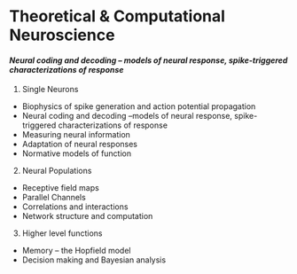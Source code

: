 # Theoretical & Computational Neuroscience

#### *Neural coding and decoding – models of neural response, spike-triggered characterizations of response*

1. Single Neurons
- Biophysics of spike generation and action potential propagation 
- Neural coding and decoding –models of neural response, spike-triggered characterizations of response
- Measuring neural information
- Adaptation of neural responses 
- Normative models of function 

2. Neural Populations
- Receptive field maps 
- Parallel Channels 
- Correlations and interactions 
- Network structure and computation 
 

3. Higher level functions
- Memory – the Hopfield model 
- Decision making and Bayesian analysis 
